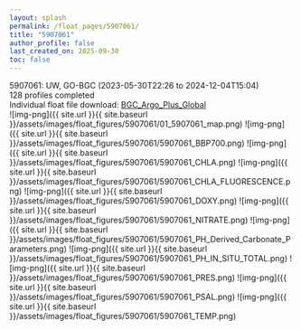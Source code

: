 ```yaml
---
layout: splash
permalink: /float_pages/5907061/
title: "5907061"
author_profile: false
last_created_on: 2025-09-30
toc: false
---
```

 
5907061: UW, GO-BGC (2023-05-30T22:26 to 2024-12-04T15:04)\
128 profiles completed\
Individual float file download: [BGC_Argo_Plus_Global](https://ftp.soest.hawaii.edu/bgc_argo_plus/Individual_Floats/outliers_removed/5907061_Sprof_processed.nc)\
![img-png]({{ site.url }}{{ site.baseurl }}/assets/images/float_figures/5907061/01_5907061_map.png)
![img-png]({{ site.url }}{{ site.baseurl }}/assets/images/float_figures/5907061/5907061_BBP700.png)
![img-png]({{ site.url }}{{ site.baseurl }}/assets/images/float_figures/5907061/5907061_CHLA.png)
![img-png]({{ site.url }}{{ site.baseurl }}/assets/images/float_figures/5907061/5907061_CHLA_FLUORESCENCE.png)
![img-png]({{ site.url }}{{ site.baseurl }}/assets/images/float_figures/5907061/5907061_DOXY.png)
![img-png]({{ site.url }}{{ site.baseurl }}/assets/images/float_figures/5907061/5907061_NITRATE.png)
![img-png]({{ site.url }}{{ site.baseurl }}/assets/images/float_figures/5907061/5907061_PH_Derived_Carbonate_Parameters.png)
![img-png]({{ site.url }}{{ site.baseurl }}/assets/images/float_figures/5907061/5907061_PH_IN_SITU_TOTAL.png)
![img-png]({{ site.url }}{{ site.baseurl }}/assets/images/float_figures/5907061/5907061_PRES.png)
![img-png]({{ site.url }}{{ site.baseurl }}/assets/images/float_figures/5907061/5907061_PSAL.png)
![img-png]({{ site.url }}{{ site.baseurl }}/assets/images/float_figures/5907061/5907061_TEMP.png)
